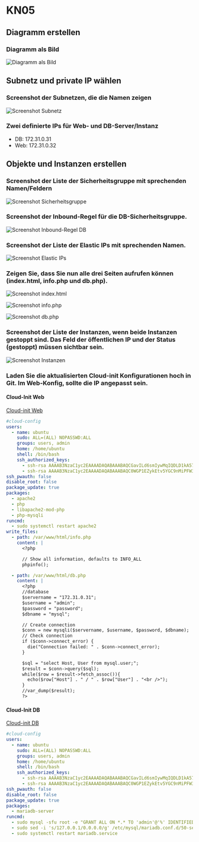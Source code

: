 # KN05

## Diagramm erstellen

### Diagramm als Bild

![Diagramm als Bild](./src/Diagramm.svg)

## Subnetz und private IP wählen

### Screenshot der Subnetzen, die die Namen zeigen

![Screenshot Subnetz](./src/Screenshot-Subnetz.png)

### Zwei definierte IPs für Web- und DB-Server/Instanz

- DB: 172.31.0.31
- Web: 172.31.0.32

## Objekte und Instanzen erstellen

### Screenshot der Liste der Sicherheitsgruppe mit sprechenden Namen/Feldern

![Screenshot Sicherheitsgruppe](./src/Screenshot-Liste-Sicherheitsgruppen.png)

### Screenshot der Inbound-Regel für die DB-Sicherheitsgruppe.

![Screenshot Inbound-Regel DB](./src/Screenshot-Rule-DB.png)

### Screenshot der Liste der Elastic IPs mit sprechenden Namen.

![Screenshot Elastic IPs](./src/Screenshot-Liste-Elastic-IPs.png)

### Zeigen Sie, dass Sie nun alle drei Seiten aufrufen können (index.html, info.php und db.php).

![Screenshot index.html](./src/Screenshot-index.html.png)

![Screenshot info.php](./src/Screenshot-info.php.png)

![Screenshot db.php](./src/Screenshot-db.php.png)

### Screenshot der Liste der Instanzen, wenn beide Instanzen gestoppt sind. Das Feld der öffentlichen IP und der Status (gestoppt) müssen sichtbar sein.

![Screenshot Instanzen](./src/Screenshot-Liste-Instanzen.png)

### Laden Sie die aktualisierten Cloud-init Konfigurationen hoch in Git. Im Web-Konfig, sollte die IP angepasst sein.

#### Cloud-Init Web

[Cloud-init Web](./src/cloud-init-web.yaml)

```yml
#cloud-config
users:
  - name: ubuntu
    sudo: ALL=(ALL) NOPASSWD:ALL
    groups: users, admin
    home: /home/ubuntu
    shell: /bin/bash
    ssh_authorized_keys:
      - ssh-rsa AAAAB3NzaC1yc2EAAAADAQABAAABAQCGavILd6smIywMqIQDLD1kA57JQ7+Z9UCexcrWdsFk6/4FayqhJU4xUhJVqKlJmR2HI8gRczfwEA5RLE9iUk6+AD622CSRgNBMVFahxcupiHZwLdssVAq8sZXi4+mx+mCzKdc6dpSdsFOsEE9Ny+l2kx1Sv/cPyjwp204+ak4VvJb8XEOCXIPqEicNTStHjsHWn3UV+NHMJNueZW4OfHeK3VikM8fb8NkOkSl34B0kgdzmYk1fsXNOfan0maqX288f3kWo/iq3ZWmkePvPmlhsjYniZkpyuCFeYwvvju4K23DaSsrycNe/DWhdQUvZQ0MQG+PvC47Yrc5SHsYsBK2p aws-key
      - ssh-rsa AAAAB3NzaC1yc2EAAAADAQABAAABAQC0WGP1EZykEtv5YGC9nMiPFW3U3DmZNzKFO5nEu6uozEHh4jLZzPNHSrfFTuQ2GnRDSt+XbOtTLdcj26+iPNiFoFha42aCIzYjt6V8Z+SQ9pzF4jPPzxwXfDdkEWylgoNnZ+4MG1lNFqa8aO7F62tX0Yj5khjC0Bs7Mb2cHLx1XZaxJV6qSaulDuBbLYe8QUZXkMc7wmob3PM0kflfolR3LE7LResIHWa4j4FL6r5cQmFlDU2BDPpKMFMGUfRSFiUtaWBNXFOWHQBC2+uKmuMPYP4vJC9sBgqMvPN/X2KyemqdMvdKXnCfrzadHuSSJYEzD64Cve5Zl9yVvY4AqyBD aws-key
ssh_pwauth: false
disable_root: false
package_update: true
packages:
  - apache2
  - php
  - libapache2-mod-php
  - php-mysqli
runcmd:
  - sudo systemctl restart apache2
write_files:
  - path: /var/www/html/info.php
    content: |
      <?php

      // Show all information, defaults to INFO_ALL
      phpinfo();

  - path: /var/www/html/db.php
    content: |
      <?php
      //database
      $servername = "172.31.0.31";
      $username = "admin";
      $password = "password";
      $dbname = "mysql";

      // Create connection
      $conn = new mysqli($servername, $username, $password, $dbname);
      // Check connection
      if ($conn->connect_error) {
        die("Connection failed: " . $conn->connect_error);
      }

      $sql = "select Host, User from mysql.user;";
      $result = $conn->query($sql);
      while($row = $result->fetch_assoc()){
        echo($row["Host"] . " / " . $row["User"] . "<br />");
      }
      //var_dump($result);
      ?>
```

#### Cloud-Init DB

[Cloud-init DB](./src/cloud-init-db.yaml)

```yml
#cloud-config
users:
  - name: ubuntu
    sudo: ALL=(ALL) NOPASSWD:ALL
    groups: users, admin
    home: /home/ubuntu
    shell: /bin/bash
    ssh_authorized_keys:
      - ssh-rsa AAAAB3NzaC1yc2EAAAADAQABAAABAQCGavILd6smIywMqIQDLD1kA57JQ7+Z9UCexcrWdsFk6/4FayqhJU4xUhJVqKlJmR2HI8gRczfwEA5RLE9iUk6+AD622CSRgNBMVFahxcupiHZwLdssVAq8sZXi4+mx+mCzKdc6dpSdsFOsEE9Ny+l2kx1Sv/cPyjwp204+ak4VvJb8XEOCXIPqEicNTStHjsHWn3UV+NHMJNueZW4OfHeK3VikM8fb8NkOkSl34B0kgdzmYk1fsXNOfan0maqX288f3kWo/iq3ZWmkePvPmlhsjYniZkpyuCFeYwvvju4K23DaSsrycNe/DWhdQUvZQ0MQG+PvC47Yrc5SHsYsBK2p aws-key
      - ssh-rsa AAAAB3NzaC1yc2EAAAADAQABAAABAQC0WGP1EZykEtv5YGC9nMiPFW3U3DmZNzKFO5nEu6uozEHh4jLZzPNHSrfFTuQ2GnRDSt+XbOtTLdcj26+iPNiFoFha42aCIzYjt6V8Z+SQ9pzF4jPPzxwXfDdkEWylgoNnZ+4MG1lNFqa8aO7F62tX0Yj5khjC0Bs7Mb2cHLx1XZaxJV6qSaulDuBbLYe8QUZXkMc7wmob3PM0kflfolR3LE7LResIHWa4j4FL6r5cQmFlDU2BDPpKMFMGUfRSFiUtaWBNXFOWHQBC2+uKmuMPYP4vJC9sBgqMvPN/X2KyemqdMvdKXnCfrzadHuSSJYEzD64Cve5Zl9yVvY4AqyBD aws-key
ssh_pwauth: false
disable_root: false
package_update: true
packages:
  - mariadb-server
runcmd:
  - sudo mysql -sfu root -e "GRANT ALL ON *.* TO 'admin'@'%' IDENTIFIED BY 'password' WITH GRANT OPTION;"
  - sudo sed -i 's/127.0.0.1/0.0.0.0/g' /etc/mysql/mariadb.conf.d/50-server.cnf
  - sudo systemctl restart mariadb.service
```

